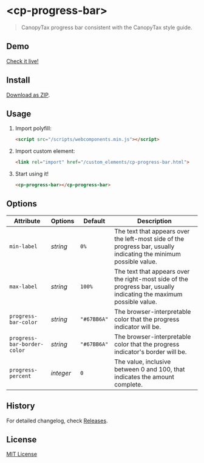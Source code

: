# &lt;cp-progress-bar&gt;

> CanopyTax progress bar consistent with the CanopyTax style guide.

## Demo

[Check it live!](http://kentmclean.github.io/cp-progress-bar)

## Install

[Download as ZIP](https://github.com/kentmclean/cp-progress-bar/archive/master.zip).

## Usage

1. Import polyfill:

    ```html
    <script src="/scripts/webcomponents.min.js"></script>
    ```

2. Import custom element:

    ```html
    <link rel="import" href="/custom_elements/cp-progress-bar.html">
    ```

3. Start using it!

    ```html
    <cp-progress-bar></cp-progress-bar>
    ```

## Options

Attribute                   | Options     | Default      | Description
---                         | ---         | ---          | ---
`min-label`                 | *string*    | `0%`         | The text that appears over the left-most side of the progress bar, usually indicating the minimum possible value.
`max-label`                 | *string*    | `100%`       | The text that appears over the right-most side of the progress bar, usually indicating the maximum possible value.
`progress-bar-color`        | *string*    | `"#67BB6A"`  | The browser-interpretable color that the progress indicator will be.
`progress-bar-border-color` | *string*    | `"#67BB6A"`  | The browser-interpretable color that the progress indicator's border will be.
`progress-percent`          | *integer*   | `0`          | The value, inclusive between 0 and 100, that indicates the amount complete.


## History

For detailed changelog, check [Releases](https://github.com/CanopyTax/cp-progress-bar/releases).

## License

[MIT License](http://opensource.org/licenses/MIT)
